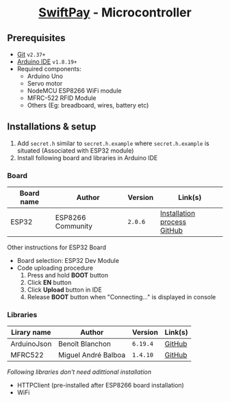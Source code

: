 <h1 align="center">

[SwiftPay](https://github.com/farhan2077/swiftpay) - Microcontroller

</h1>

## Prerequisites

- [Git](https://git-scm.com/) `v2.37+`
- [Arduino IDE](https://www.arduino.cc/en/software) `v1.8.19+`
- Required components:
  - Arduino Uno
  - Servo motor
  - NodeMCU ESP8266 WiFi module
  - MFRC-522 RFID Module
  - Others (Eg: breadboard, wires, battery etc)

## Installations & setup

1. Add `secret.h` similar to `secret.h.example` where `secret.h.example` is situated (Associated with ESP32 module)
2. Install following board and libraries in Arduino IDE

### Board

| Board name | Author            | Version | Link(s)                                                                                                                                                        |
| ---------- | ----------------- | ------- | -------------------------------------------------------------------------------------------------------------------------------------------------------------- |
| ESP32      | ESP8266 Community | `2.0.6` | [Installation process](https://docs.espressif.com/projects/arduino-esp32/en/latest/installing.html) <br/> [GitHub](https://github.com/espressif/arduino-esp32) |

Other instructions for ESP32 Board

- Board selection: ESP32 Dev Module
- Code uploading procedure
  1. Press and hold **BOOT** button
  2. Click **EN** button
  3. Click **Upload** button in IDE
  4. Release **BOOT** button when "Connecting..." is displayed in console

### Libraries

| Lirary name | Author              | Version  | Link(s)                                            |
| ----------- | ------------------- | -------- | -------------------------------------------------- |
| ArduinoJson | Benoît Blanchon     | `6.19.4` | [GitHub](https://github.com/bblanchon/ArduinoJson) |
| MFRC522     | Miguel André Balboa | `1.4.10` | [GitHub](https://github.com/miguelbalboa/rfid)     |

_Following libraries don't need adittional installation_

- HTTPClient (pre-installed after ESP8266 board installation)
- WiFi
